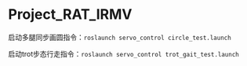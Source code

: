 # Project_RAT_IRMV

启动多腿同步画圆指令：`roslaunch servo_control circle_test.launch`

启动trot步态行走指令：`roslaunch servo_control trot_gait_test.launch`


